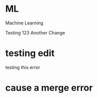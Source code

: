# ML
Machine Learning


Testing 123
Another Change


# testing edit


testing this error

# cause a merge error

